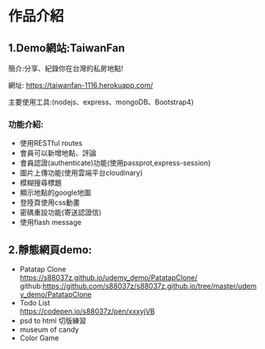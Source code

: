 # 作品介紹

## 1.Demo網站:TaiwanFan 
簡介:分享、紀錄你在台灣的私房地點!  
  
網址: https://taiwanfan-1116.herokuapp.com/  
  
主要使用工具:(nodejs、express、mongoDB、Bootstrap4)  
  
### 功能介紹:
* 使用RESTful routes
* 會員可以新增地點、評論
* 會員認證(authenticate)功能(使用passprot,express-session)
* 圖片上傳功能(使用雲端平台cloudinary)
* 模糊搜尋標題
* 顯示地點的google地圖
* 登陸頁使用css動畫
* 密碼重設功能(寄送認證信)
* 使用flash message

## 2.靜態網頁demo:
* Patatap Clone  
  https://s88037z.github.io/udemy_demo/PatatapClone/  
  github:https://github.com/s88037z/s88037z.github.io/tree/master/udemy_demo/PatatapClone
* Todo List  
  https://codepen.io/s88037z/pen/xxxyjVB  
* psd to html 切版練習
* museum of candy
* Color Game
